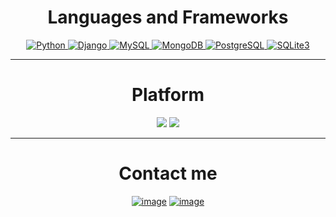 
<h1 align="center">Languages and Frameworks</h1>

<div align="center">
   <a href="https://github.com/gepolis">
    <img alt="Python" src="https://img.shields.io/badge/Python-14354C?style=for-the-badge&logo=python&logoColor=white" />
  </a>
  <a href="https://github.com/gepolis">  
    <img alt="Django" src="https://img.shields.io/badge/-Django-092E20?style=for-the-badge&logo=django&logoColor=white" />
  </a>
  <a href="https://github.com/gepolis">
    <img alt="MySQL" src="https://img.shields.io/badge/-MySQL-0f69a9?style=for-the-badge&logo=mysql&logoColor=white" />
  </a>
  <a href="https://github.com/gepolis">
    <img alt="MongoDB" src="https://img.shields.io/badge/-MongoDB-13aa52?style=for-the-badge&logo=mongodb&logoColor=white" />
  </a>
  <a href="https://github.com/gepolis">
    <img alt="PostgreSQL" src="https://img.shields.io/badge/PostgreSQL-316192?style=for-the-badge&logo=postgresql&logoColor=white" />
  </a>
  <a href="https://github.com/gepolis">
    <img alt="SQLite3" src="https://img.shields.io/badge/SQLite3-07405E?style=for-the-badge&logo=sqlite&logoColor=white" />
  </a>
</div>
<hr>
<h1 align="center">Platform</h1>
<div align="center">

[![](https://img.shields.io/badge/Ubuntu-22.04-e95420?style=for-the-badge&logo=ubuntu)](https://ubuntu.com/)
[![](https://img.shields.io/badge/Linux-mint-35bf5c?style=for-the-badge&logo=linuxmint)](https://linuxmint.com/)
</div>
<hr>
<h1 align="center">Сontact me</h1>
<div align="center">

[![image](https://img.shields.io/badge/Gmail-D14836?style=for-the-badge&logo=gmail&logoColor=white)](mailto:vanuaaxenov283@gmail.com)
[![image](https://img.shields.io/badge/Telegram-3390ec?style=for-the-badge&logo=telegram&logoColor=white)](https://t.me/gepolis)


</div>
